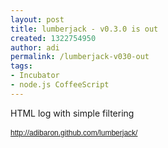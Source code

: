 ```yaml
---
layout: post
title: lumberjack - v0.3.0 is out
created: 1322754950
author: adi
permalink: /lumberjack-v030-out
tags:
- Incubator
- node.js CoffeeScript
---
```

<p>HTML log with simple filtering</p>
<p><a title="http://adibaron.github.com/lumberjack/" target="_blank" style="font-size: 12px; text-decoration: underline; font-family: Verdana, Arial, Helvetica, sans-serif; line-height: 18px; " href="http://adibaron.github.com/lumberjack/">http://adibaron.github.com/lumberjack/</a></p>
